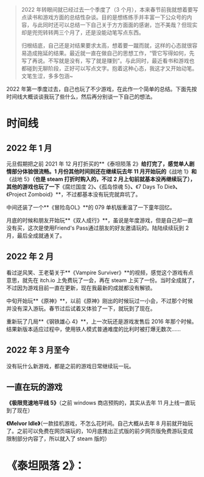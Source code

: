 > 2022 年转眼间就已经过去一个季度了（3 个月），本来春节前我就想着要写点读书和游戏方面的总结性杂谈。目的是想练练手并丰富一下公众号的内容，与此同时还可以总结一下自己关于方方面面的感谢，岂不美哉？但现实却是兜兜转转两三个月了，还是没能动笔写点东西。
>
> 归根结底，自己还是对结果要求太高，想着要一蹴而就，这样的心态就很容易造成拖延的结果。最近就一直在做自己的思想工作，“管它写得如何，先写了再说。不写就是没有，写了就是赚到”。与此同时，最近看书和游戏也都碰到无聊阶段，正好可以写点文字。抱着这种心态，我这才又开始动笔。文笔生涩，多多包涵~

2022 年第一季度过去，自己也玩了不少游戏，在此作一个简单的总结。下面先按时间线大概谈谈我玩了些什么，然后再分别谈一下自己的想法。

# 时间线

## 2022 年 1 月

元旦假期把之前 2021 年 12 月打折买的**《泰坦陨落 2》**给打完了，感觉单人剧情部分体验很流畅。1 月份其他时间则还在继续玩去年 11 月开始玩的**《战地 1》**和**《战地 5》**（也是 steam 打折时购入的，不过 2 月上旬前就基本没再继续玩了），其他的游戏也玩了一下**《腐烂国度 2》**、**《孤岛惊魂 5》**、**《7 Days To Die》**、**《Project Zomboid》**，不过都基本没有玩完就弃坑了。

中间还装了一个**《冒险岛OL》**的 079 单机版重温了一下童年回忆。

月底的时候和朋友开始玩**《双人成行》**，虽说是年度游戏，但是自己却一直没有买，这次是使用Friend's Pass通过朋友的好友邀请玩的。陆陆续续玩到 2 月，最后全成就通关了。

## 2022 年 2 月

看过逆风笑、王老菊关于**《Vampire Surviver》**的视频，感觉这个游戏有点意思，就先在 itch.io 上免费玩了一会，再在 steam 上买了一份。当时全成就了，不过因为游戏目前一直在更新，现在我最新的成就都没有解锁。

中旬开始玩**《原神》**，以前《原神》刚出的时候玩过一小会，不过那个时候并没有深入游玩。春节过后试着又体验了一下，就玩到了现在。

重新玩了几局**《钢铁雄心 4》**，上一次玩还是游戏发售后 2016 年那个时候。结果新版本适应过程中，使用铁人模式普通难度的比利时被打爆无数次……

## 2022 年 3 月至今

没有玩什么新游戏，都是之前的游戏日常继续玩一玩。

## 一直在玩的游戏

**《极限竞速地平线 5》**（之前 windows 商店预购的，其实从去年 11 月上线一直玩到了现在）

**《Melvor Idle》**（一款挂机游戏，不怎么花时间。自己大概从去年 8 月前就开始玩了。之前可以免费在网页端玩的，10月底推出正式版的前夕网页版免费游玩变成限制部分内容了，所以就入了 steam 版的）

# 《泰坦陨落 2》：



